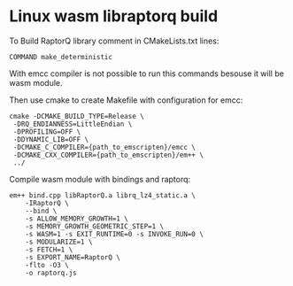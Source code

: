 # Linux wasm libraptorq build

To Build RaptorQ library comment in CMakeLists.txt lines: 
```
COMMAND make_deterministic
```
With emcc compiler is not possible to run this commands besouse it will be wasm module.

Then use cmake to create Makefile with configuration for emcc:

```
cmake -DCMAKE_BUILD_TYPE=Release \
 -DRQ_ENDIANNESS=LittleEndian \
 -DPROFILING=OFF \
 -DDYNAMIC_LIB=OFF \
 -DCMAKE_C_COMPILER={path_to_emscripten}/emcc \
 -DCMAKE_CXX_COMPILER={path_to_emscripten}/em++ \
 ../
```

Compile wasm module with bindings and raptorq:
```
em++ bind.cpp libRaptorQ.a librq_lz4_static.a \
    -IRaptorQ \
    --bind \
    -s ALLOW_MEMORY_GROWTH=1 \
    -s MEMORY_GROWTH_GEOMETRIC_STEP=1 \
    -s WASM=1 -s EXIT_RUNTIME=0 -s INVOKE_RUN=0 \
    -s MODULARIZE=1 \
    -s FETCH=1 \
    -s EXPORT_NAME=RaptorQ \
    -flto -O3 \
    -o raptorq.js
```
